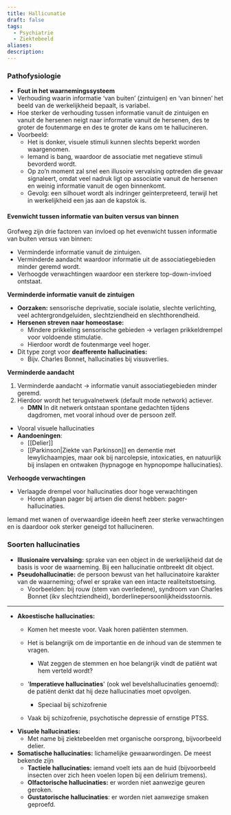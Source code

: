 ```yaml
---
title: Hallicunatie
draft: false
tags:
  - Psychiatrie
  - Ziektebeeld
aliases: 
description: 
---
```


### Pathofysiologie

- **Fout in het waarnemingssysteem**
- Verhouding waarin informatie ‘van buiten’ (zintuigen) en ‘van binnen’ het beeld van de werkelijkheid bepaalt, is variabel.
- Hoe sterker de verhouding tussen informatie vanuit de zintuigen en vanuit de hersenen neigt naar informatie vanuit de hersenen, des te groter de foutenmarge en des te groter de kans om te hallucineren.
- Voorbeeld: 
	- Het is donker, visuele stimuli kunnen slechts beperkt worden waargenomen. 
	- Iemand is bang, waardoor de associatie met negatieve stimuli bevorderd wordt. 
	- Op zo’n moment zal snel een illusoire vervalsing optreden die gevaar signaleert, omdat veel nadruk ligt op associatie vanuit de hersenen en weinig informatie vanuit de ogen binnenkomt. 
	- Gevolg: een silhouet wordt als indringer geïnterpreteerd, terwijl het in werkelijkheid een jas aan de kapstok is.
	    

#### Evenwicht tussen informatie van buiten versus van binnen

Grofweg zijn drie factoren van invloed op het evenwicht tussen informatie van buiten versus van binnen: 

- Verminderde informatie vanuit de zintuigen.
- Verminderde aandacht waardoor informatie uit de associatiegebieden minder geremd wordt.
- Verhoogde verwachtingen waardoor een sterkere top-down-invloed ontstaat.

**Verminderde informatie vanuit de zintuigen**

- **Oorzaken:** sensorische deprivatie, sociale isolatie, slechte verlichting, veel achtergrondgeluiden, slechtziendheid en slechthorendheid.
- **Hersenen streven naar homeostase:**
    - Mindere prikkeling sensorische gebieden → verlagen prikkeldrempel voor voldoende stimulatie.
    - Hierdoor wordt de foutenmarge veel hoger.
- Dit type zorgt voor **deafferente hallucinaties:**
    - Bijv. Charles Bonnet, hallucinaties bij visusverlies.

**Verminderde aandacht**

1. Verminderde aandacht → informatie vanuit associatiegebieden minder geremd. 
2. Hierdoor wordt het terugvalnetwerk (default mode network) actiever.
    - **DMN**
        In dit netwerk ontstaan spontane gedachten tijdens dagdromen, met vooral inhoud over de persoon zelf.
- Vooral visuele hallucinaties
- **Aandoeningen**:
	- [[Delier]]
	- [[Parkinson|Ziekte van Parkinson]] en dementie met lewylichaampjes, maar ook bij narcolepsie, intoxicaties, en natuurlijk bij inslapen en ontwaken (hypnagoge en hypnopompe hallucinaties).

**Verhoogde verwachtingen**
- Verlaagde drempel voor hallucinaties door hoge verwachtingen
    - Horen afgaan pager bij artsen die dienst hebben: pager-hallucinaties.

Iemand met wanen of overwaardige ideeën heeft zeer sterke verwachtingen en is daardoor ook sterker geneigd tot hallucineren.

### Soorten hallucinaties

- **Illusionaire vervalsing:** sprake van een object in de werkelijkheid dat de basis is voor de waarneming. Bij een hallucinatie ontbreekt dit object.
- **Pseudohallucinatie:** de persoon bewust van het hallucinatoire karakter van de waarneming; ofwel er sprake van een intacte realiteitstoetsing.
    - Voorbeelden: bij rouw (stem van overledene), syndroom van Charles Bonnet (ikv slechtziendheid), borderlinepersoonlijkheidsstoornis.

---

- **Akoestische hallucinaties:**
    - Komen het meeste voor. Vaak horen patiënten stemmen.

    - Het is belangrijk om de importantie en de inhoud van de stemmen te vragen.
        - Wat zeggen de stemmen en hoe belangrijk vindt de patiënt wat hem verteld wordt?
    - '**Imperatieve hallucinaties**' (ook wel bevelshallucinaties genoemd): de patiënt denkt dat hij deze hallucinaties moet opvolgen.
	    - Speciaal bij schizofrenie
    - Vaak bij schizofrenie, psychotische depressie of ernstige PTSS.
- **Visuele hallucinaties:**
    - Met name bij ziektebeelden met organische oorsprong, bijvoorbeeld delier.
- **Somatische hallucinaties:** lichamelijke gewaarwordingen. De meest bekende zijn 
	- **Tactiele hallucinaties:** iemand voelt iets aan de huid (bijvoorbeeld insecten over zich heen voelen lopen bij een delirium tremens).
	- **Olfactorische hallucinaties:** er worden niet aanwezige geuren geroken.
	- **Gustatorische hallucinaties**: er worden niet aanwezige smaken geproefd.